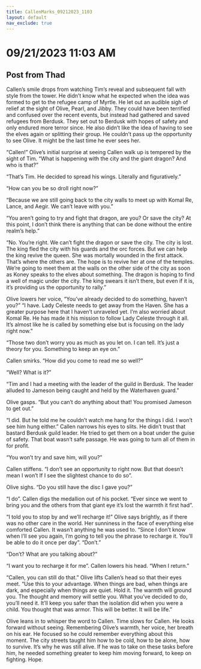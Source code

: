 ```yaml
---
title: CallenMarks_09212023_1103
layout: default
nav_exclude: true
---
```


# 09/21/2023 11:03 AM
## Post from Thad

Callen’s smile drops from watching Tim’s reveal and subsequent fall with style from the tower. He didn’t know what he expected when the idea was formed to get to the refugee camp of Myrtle. He let out an audible sigh of relief at the sight of Olive, Pearl, and Jibby. They could have been terrified and confused over the recent events, but instead had gathered and saved refugees from Berdusk. They set out to Berdusk with hopes of safety and only endured more terror since. He also didn’t like the idea of having to see the elves again or splitting their group. He couldn’t pass up the opportunity to see Olive. It might be the last time he ever sees her.

“Callen!” Olive’s initial surprise at seeing Callen walk up is tempered by the sight of Tim. “What is happening with the city and the giant dragon? And who is that?”

“That’s Tim. He decided to spread his wings. Literally and figuratively.”

“How can you be so droll right now?”

“Because we are still going back to the city walls to meet up with Komal Re, Lance, and Aegir. We can’t leave with you.”

“You aren’t going to try and fight that dragon, are you? Or save the city? At this point, I don’t think there is anything that can be done without the entire realm’s help.”

“No. You’re right. We can’t fight the dragon or save the city. The city is lost. The king fled the city with his guards and the orc forces. But we can help the king revive the queen. She was mortally wounded in the first attack. That’s where the others are. The hope is to revive her at one of the temples. We’re going to meet them at the walls on the other side of the city as soon as Koney speaks to the elves about something. The dragon is hoping to find a well of magic under the city. The king swears it isn’t there, but even if it is, it’s providing us the opportunity to rally.”

Olive lowers her voice, “You’ve already decided to do something, haven’t you?”
“I have. Lady Celeste needs to get away from the Haven. She has a greater purpose here that I haven’t unraveled yet. I’m also worried about Komal Re. He has made it his mission to follow Lady Celeste through it all. It’s almost like he is called by something else but is focusing on the lady right now.”

“Those two don’t worry you as much as you let on. I can tell. It’s just a theory for you. Something to keep an eye on.”

Callen smirks. “How did you come to read me so well?”

“Well? What is it?”

“Tim and I had a meeting with the leader of the guild in Berdusk. The leader alluded to Jameson being caught and held by the Waterhaven guard.”

Olive gasps. “But you can’t do anything about that! You promised Jameson to get out.”

“I did. But he told me he couldn’t watch me hang for the things I did. I won’t see him hung either.” Callen narrows his eyes to slits. He didn’t trust that bastard Berdusk guild leader. He tried to get them on a boat under the guise of safety. That boat wasn’t safe passage. He was going to turn all of them in for profit.

“You won’t try and save him, will you?”

Callen stiffens. “I don’t see an opportunity to right now. But that doesn’t mean I won’t If I see the slightest chance to do so”.

Olive sighs. “Do you still have the disc I gave you?”

“I do”. Callen digs the medallion out of his pocket. “Ever since we went to bring you and the others from that giant eye it’s lost the warmth it first had”.

“I told you to stop by and we’ll recharge it!” Olive says brightly, as if there was no other care in the world. Her sunniness in the face of everything else comforted Callen. It wasn’t anything he was used to. “Since I don’t know when I’ll see you again, I’m going to tell you the phrase to recharge it. You’ll be able to do it once per day”.
“Don’t.”

“Don’t? What are you talking about?”

“I want you to recharge it for me”. Callen lowers his head. “When I return.”

“Callen, you can still do that.” Olive lifts Callen’s head so that their eyes meet. “Use this to your advantage. When things are bad, when things are dark, and especially when things are quiet. Hold it. The warmth will ground you. The thought and memory will settle you. What you’ve decided to do, you’ll need it. It’ll keep you safer than the isolation did when you were a child. You thought that was armor. This will be better. It will be life.”

Olive leans in to whisper the word to Callen. Time slows for Callen. He looks forward without seeing. Remembering Olive’s warmth, her voice, her breath on his ear. He focused so he could remember everything about this moment. The city streets taught him how to be cold, how to be alone, how to survive. It’s why he was still alive. If he was to take on these tasks before him, he needed something greater to keep him moving forward, to keep on fighting. Hope.
